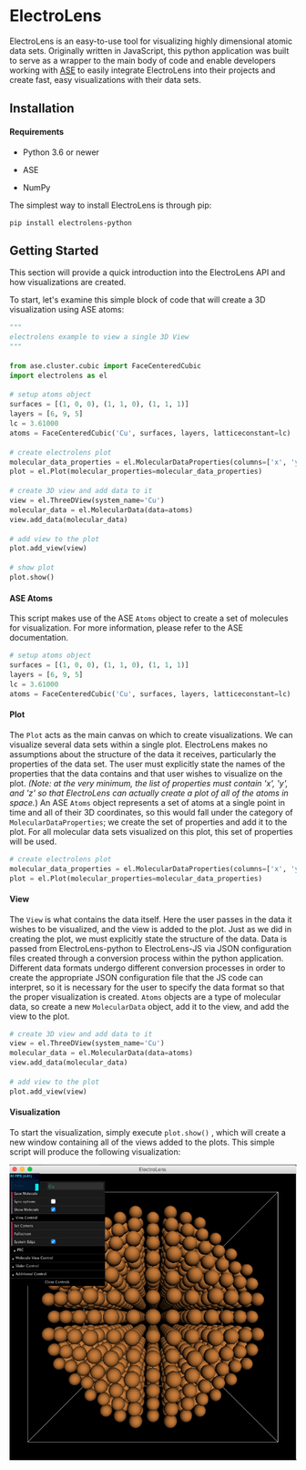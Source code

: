 # ElectroLens

ElectroLens is an easy-to-use tool for visualizing highly dimensional atomic data sets. Originally written in JavaScript, this python application was built to serve as a wrapper to the main body of code and enable developers working with [ASE](https://wiki.fysik.dtu.dk/ase/index.html) to easily integrate ElectroLens into their projects and create fast, easy visualizations with their data sets.

## Installation

#### Requirements

- Python 3.6 or newer

- ASE

- NumPy

The simplest way to install ElectroLens is through pip:

```shell
pip install electrolens-python
```

## Getting Started

This section will provide a quick introduction into the ElectroLens API and how visualizations are created.

To start, let's examine this simple block of code that will create a 3D visualization using ASE atoms:

```python
"""
electrolens example to view a single 3D View
"""

from ase.cluster.cubic import FaceCenteredCubic
import electrolens as el

# setup atoms object
surfaces = [(1, 0, 0), (1, 1, 0), (1, 1, 1)]
layers = [6, 9, 5]
lc = 3.61000
atoms = FaceCenteredCubic('Cu', surfaces, layers, latticeconstant=lc)

# create electrolens plot
molecular_data_properties = el.MolecularDataProperties(columns=['x', 'y', 'z', 'atom'])
plot = el.Plot(molecular_properties=molecular_data_properties)

# create 3D view and add data to it
view = el.ThreeDView(system_name='Cu')
molecular_data = el.MolecularData(data=atoms)
view.add_data(molecular_data)

# add view to the plot
plot.add_view(view)

# show plot
plot.show()
```

#### ASE Atoms

This script makes use of the ASE `Atoms` object to create a set of molecules for visualization. For more information, please refer to the ASE documentation.

```python
# setup atoms object
surfaces = [(1, 0, 0), (1, 1, 0), (1, 1, 1)]
layers = [6, 9, 5]
lc = 3.61000
atoms = FaceCenteredCubic('Cu', surfaces, layers, latticeconstant=lc)
```

#### Plot

The `Plot` acts as the main canvas on which to create visualizations. We can visualize several data sets within a single plot. ElectroLens makes no assumptions about the structure of the data it receives, particularly the properties of the data set. The user must explicitly state the names of the properties that the data contains and that user wishes to visualize on the plot. *(Note: at the very minimum, the list of properties must contain 'x', 'y', and 'z' so that ElectroLens can actually create a plot of all of the atoms in space.*) An ASE `Atoms` object represents a set of atoms at a single point in time and all of their 3D coordinates, so this would fall under the category of `MolecularDataProperties`; we create the set of properties and add it to the plot. For all molecular data sets visualized on this plot, this set of properties will be used.

```python
# create electrolens plot
molecular_data_properties = el.MolecularDataProperties(columns=['x', 'y', 'z', 'atom'])
plot = el.Plot(molecular_properties=molecular_data_properties)
```

#### View

The `View` is what contains the data itself. Here the user passes in the data it wishes to be visualized, and the view is added to the plot. Just as we did in creating the plot, we must explicitly state the structure of the data. Data is passed from ElectroLens-python to ElectroLens-JS via JSON configuration files created through a conversion process within the python application. Different data formats undergo different conversion processes in order to create the appropriate JSON configuration file that the JS code can interpret, so it is necessary for the user to specify the data format so that the proper visualization is created. `Atoms` objects are a type of molecular data, so create a new `MolecularData` object, add it to the view, and add the view to the plot.

```python
# create 3D view and add data to it
view = el.ThreeDView(system_name='Cu')
molecular_data = el.MolecularData(data=atoms)
view.add_data(molecular_data)

# add view to the plot
plot.add_view(view)
```

#### Visualization

To start the visualization, simply execute `plot.show()` , which will create a new window containing all of the views added to the plots. This simple script will produce the following visualization:

<img src="/docs/images/single_view_example.png" />


